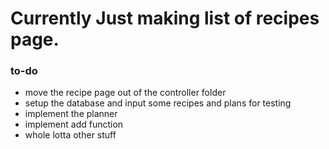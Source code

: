 # Currently Just making list of recipes page. 

### to-do
- move the recipe page out of the controller folder
- setup the database and input some recipes and plans for testing
- implement the planner
- implement add function
- whole lotta other stuff
